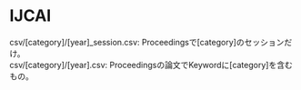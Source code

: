 # IJCAI

csv/[category]/[year]_session.csv: Proceedingsで[category]のセッションだけ。  
csv/[category]/[year].csv: Proceedingsの論文でKeywordに[category]を含むもの。
